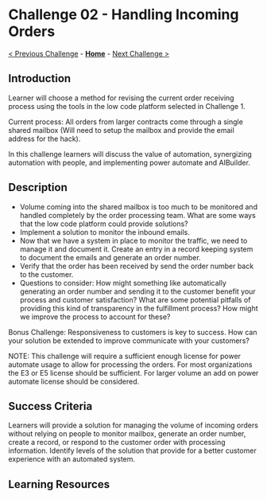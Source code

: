 # Challenge 02 - Handling Incoming Orders

[< Previous Challenge](./Challenge-01.md) - **[Home](../README.md)** - [Next Challenge >](./Challenge-03.md)


## Introduction

Learner will choose a method for revising the current order receiving process using the tools in the low code platform selected in Challenge 1.

Current process: All orders from  larger contracts come through a single shared mailbox (Will need to setup the mailbox and provide the email address for the hack).

In this challenge learners will discuss the value of automation, synergizing automation with people, and implementing power automate and AIBuilder.


## Description

- Volume coming into the shared mailbox is too much to be monitored and handled completely by the order processing team. What are some ways that the low code platform could provide solutions?
- Implement a solution to monitor the inbound emails.
- Now that we have a system in place to monitor the traffic, we need to manage it and document it. Create an entry in a record keeping system to document the emails and generate an order number.
- Verify that the order has been received by send the order number back to the customer. 
- Questions to consider: How might something like automatically generating an order number and sending it to the customer benefit your process and customer satisfaction? What are some potential pitfalls of providing this kind of transparency in the fulfillment process? How might we improve the process to account for these?
	
Bonus Challenge: Responsiveness to customers is key to success. How can your solution be extended to improve communicate with your customers? 

NOTE: This challenge will require a sufficient enough license for power automate usage to allow for processing the orders. For most organizations the E3 or E5 license should be sufficient. For larger volume an add on power automate license should be considered.


## Success Criteria

Learners will provide a solution for managing the volume of incoming orders without relying on people to monitor mailbox, generate an order number, create a record, or respond to the customer order with processing information. 
Identify levels of the solution that provide for a better customer experience with an automated system.

## Learning Resources


